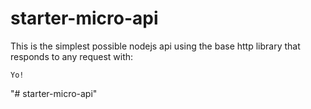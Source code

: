 # starter-micro-api

This is the simplest possible nodejs api using the base http library that responds to any request with: 
```
Yo!
```
"# starter-micro-api" 
